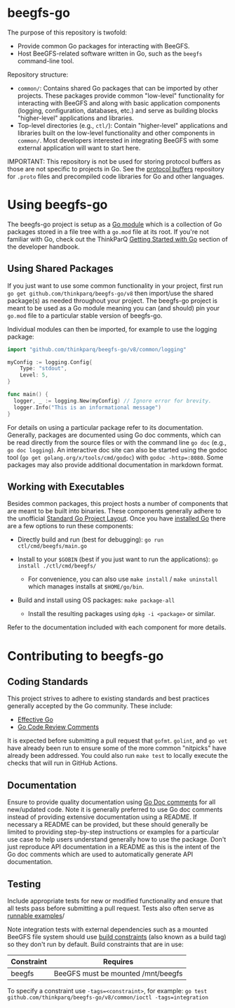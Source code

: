 # beegfs-go

The purpose of this repository is twofold:

* Provide common Go packages for interacting with BeeGFS.
* Host BeeGFS-related software written in Go, such as the `beegfs` command-line tool.

Repository structure:

* `common/`: Contains shared Go packages that can be imported by other projects. These packages
  provide common "low-level" functionality for interacting with BeeGFS and along with basic
  application components (logging, configuration, databases, etc.) and serve as building blocks
  "higher-level" applications and libraries.
* Top-level directories (e.g., `ctl/`): Contain "higher-level" applications and libraries
  built on the low-level functionality and other components in `common/`. Most developers interested
  in integrating BeeGFS with some external application will want to start here.

IMPORTANT: This repository is not be used for storing protocol buffers as those are not specific to
projects in Go. See the [protocol buffers](https://github.com/thinkparq/protobuf) repository for
`.proto` files and precompiled code libraries for Go and other languages.

# Using beegfs-go

The beegfs-go project is setup as a [Go module](https://go.dev/blog/using-go-modules) which is a
collection of Go packages stored in a file tree with a `go.mod` file at its root. If you're not
familiar with Go, check out the ThinkParQ [Getting Started with
Go](https://github.com/ThinkParQ/developer-handbook/tree/main/getting_started/go) section of the
developer handbook.

## Using Shared Packages

If you just want to use some common functionality in your project, first run `go get
github.com/thinkparq/beegfs-go/v8` then import/use the shared package(s) as needed throughout your
project. The beegfs-go project is meant to be used as a Go module meaning you can (and should) pin
your `go.mod` file to a particular stable version of beegfs-go.

Individual modules can then be imported, for example to use the logging package:

```go
import "github.com/thinkparq/beegfs-go/v8/common/logging"

myConfig := logging.Config{
    Type: "stdout",
    Level: 5,
}

func main() {
  logger, _ := logging.New(myConfig) // Ignore error for brevity.
  logger.Info("This is an informational message")
}
```
For details on using a particular package refer to its documentation. Generally, packages are
documented using Go doc comments, which can be read directly from the source files or with the
command line `go doc` (e.g., `go doc logging`). An interactive doc site can also be started using
the godoc tool (`go get golang.org/x/tools/cmd/godoc`) with `godoc -http=:8080`. Some packages may
also provide additional documentation in markdown format.

## Working with Executables

Besides common packages, this project hosts a number of components that are meant to be built into
binaries. These components generally adhere to the unofficial [Standard Go Project
Layout](https://github.com/golang-standards/project-layout). Once you have [installed
Go](https://go.dev/doc/install) there are a few options to run these components:

* Directly build and run (best for debugging): `go run ctl/cmd/beegfs/main.go`

* Install to your `$GOBIN` (best if you just want to run the applications): `go install ./ctl/cmd/beegfs/`
  * For convenience, you can also use `make install` / `make uninstall` which manages installs at `$HOME/go/bin`. 

* Build and install using OS packages: `make package-all` 
  * Install the resulting packages using `dpkg -i <package>` or similar.

Refer to the documentation included with each component for more details.

# Contributing to beegfs-go

## Coding Standards

This project strives to adhere to existing standards and best practices generally accepted by the Go
community. These include: 

* [Effective Go](https://golang.org/doc/effective_go)
* [Go Code Review Comments](https://github.com/golang/go/wiki/CodeReviewComments)

It is expected before submitting a pull request that `gofmt`. `golint`, and `go vet` have already
been run to ensure some of the more common "nitpicks" have already been addressed. You could also
run `make test` to locally execute the checks that will run in GitHub Actions.

## Documentation 

Ensure to provide quality documentation using [Go Doc comments](https://tip.golang.org/doc/comment)
for all new/updated code. Note it is generally preferred to use Go doc comments instead of providing
extensive documentation using a README.  If necessary a README can be provided, but these should
generally be limited to providing step-by-step instructions or examples for a particular use case to
help users understand generally how to use the package. Don't just reproduce API documentation in a
README as this is the intent of the Go doc comments which are used to automatically generate API
documentation. 

## Testing

Include appropriate tests for new or modified functionality and ensure that all tests pass before
submitting a pull request. Tests also often serve as [runnable
examples](https://github.com/golang/go/wiki/CodeReviewComments#examples)/

Note integration tests with external dependencies such as a mounted BeeGFS file system should use
[build constraints](https://pkg.go.dev/go/build#hdr-Build_Constraints) (also known as a build tag)
so they don't run by default. Build constraints that are in use: 

| Constraint | Requires                           |
| ---------- | ---------------------------------- |
| beegfs     | BeeGFS must be mounted /mnt/beegfs |

To specify a constraint use `-tags=<constraint>`, for example: `go test
github.com/thinkparq/beegfs-go/v8/common/ioctl -tags=integration`
